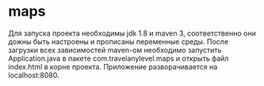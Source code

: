 # maps

Для запуска проекта необходимы jdk 1.8 и maven 3, соответственно они дожны быть настроены и прописаны переменные среды.
После загрузки всех зависимостей maven-ом необходимо запустить Application.java в пакете com.travelanylevel.maps 
и открыть файл index.html в корне проекта.
Приложение разворачивается на localhost:8080.
